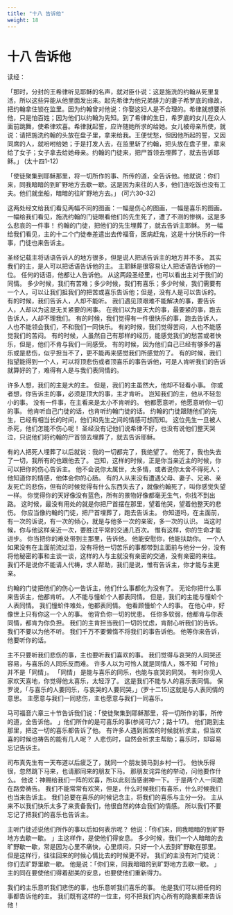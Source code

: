 ```yaml
---
title: "十八 告诉他"
weight: 18
---
```


# 十八 告诉他


读经：

「那时，分封的王希律听见耶稣的名声，就对臣仆说：这是施洗的约翰从死里复活，所以这些异能从他里面发出来。起先希律为他兄弟腓力的妻子希罗底的缘故，把约翰拿住锁在监里。因为约翰曾对他说：你娶这妇人是不合理的。希律就想要杀他，只是怕百姓；因为他们以约翰为先知。到了希律的生日，希罗底的女儿在众人面前跳舞，使希律欢喜。希律就起誓，应许随她所求的给她。女儿被母亲所使，就说：请把施洗约翰的头放在盘子里，拿来给我。王便忧愁，但因他所起的誓，又因同席的人，就吩咐给她；于是打发人去，在监里斩了约翰，把头放在盘子里，拿来给了女子；女子拿去给她母亲。约翰的门徒来，把尸首领去埋葬了，就去告诉耶稣。」
(太十四1-12)

「使徒聚集到耶稣那里，将一切所作的事、所传的道，全告诉他。他就说：你们来，同我暗暗的到旷野地方去歇一歇。这是因为来往的人多，他们连吃饭也没有工夫。他们就坐船，暗暗的往旷野地方去。」
(可六30-32)

这两处经文给我们看见两幅不同的图画：一幅是伤心的图画，一幅是喜乐的图画。
一幅给我们看见，施洗约翰的门徒眼看他们的先生死了，遭了不测的惨祸，这是多么悲哀的一件事！
约翰的门徒，把他们的先生埋葬了，就去告诉主耶稣。
另一幅给我们看见，主的十二个门徒奉差遣出去传福音，医病赶鬼，这是十分快乐的一件事，门徒也来告诉主。

圣经记载主将话语告诉人的地方很多，但是说人把话告诉主的地方并不多。
其实我们的主，是人可以把话语告诉他的主。
主耶稣是很容易让人把话语告诉他的一位。
任何的话语，他都让人告诉他。
从这两段圣经里，也可以看出主对于我们的同情。
多少时候，我们有苦难；多少时候，我们有喜乐；多少时候，我们需要有一个人，可以让我们抯我们的把苦或喜乐告诉他；但是，没有人是可以告诉的。
有的时候，我们告诉人，人却不能听。
我们遇见顶艰难不能解决的事，要告诉人，人却以为这是无关紧要的闲事。
在我们以为是天大的事，最要紧的事，跑去告诉人，人却不理我们。
有的时候，我们觉得有一件很快乐的事，跑去告诉人，人也不能领会我们，不和我们一同快乐。
有的时候，我们觉得苦闷，人也不能感觉我们的苦闷。
有的时候，人虽然自己有那样的经历，能感觉我们的愁苦或者快乐，但是，他们不肯与我们一同感受。
有的时候，因为他们自己已经有够多的喜乐或是悲伤，似乎担当不了，更不能再来感觉我们所感觉的了。
有的时候，我们指望能得到一个人，可以将顶悲伤或者顶喜乐的事告诉他，可是人肯听我们的告诉就算好的了，难得有人是与我们表同情的。

许多人想，我们的主是大的主。
但是，我们的主虽然大，他却不轻看小事。
你或者想，你告诉主的事，必须是顶大的事，主才肯听。
岂知我们的主，他从不轻忽小的事。
没有一件事，在主看来是太小不肯听的。
他都愿意听，他愿意听你一切的事。
他肯听自己门徒的话，也肯听约翰门徒的话。
约翰的门徒跟随他们的先生，已经有相当长的时间，他们和先生之间的情感可想而知。
这位先生一旦被人杀死，他们怎能不伤心呢！
圣经没有记他们说希律不好，也没有说他们整天哭泣，只说他们将约翰的尸首领去埋葬了，就去告诉耶稣。

有的人把死人埋葬了以后就说：我的一切都完了，我绝望了。
他死了，我也失去了一切，我所有的也跟他去了。
岂知，这样的时候，正是你当亲近主的时候，你可以把你的伤心告诉主。
他不会说你太属世，太多情，或者说你太舍不得死人；他知道你的情感，他体会你的心肠。
有的人从来没有遭遇父母、妻子、兄弟、亲友死亡的悲伤，但有的时候觉得有什么东西失去了，就像约翰死了，叫你感觉失望一样。
你觉得你的天好像没有蓝色，所有的景物好像都毫无生气，你找不到出路。
这时候，最没有用处的就是你把尸首摆在那里，望着他哭，望着他整天的悲伤。
你应当像约翰的门徒，把尸首埋葬了，跑去告诉主。
你知道吗，在主面前，有一次的诉说，有一次的倾心，就是与他多一次的亲密，多一次的认识。
当这时候，你与他这样亲近一次，要胜过平常的交通几百次。
惟有这样，你的生命才能进步。
你当把你的难处带到主那里，告诉他。
他能安慰你，他能扶助你。
一个人如果没有在主面前流过泪，没有将他一切苦乐的事都带到主面前与他分一分，没有将他秘密的事和主谈一谈，这样的人与主就没有亲密的交通，没有亲密的来往。
我们不是说你不能请人代祷，求人帮助，我们是说，惟有告诉主，你才能与主更亲。

约翰的门徒把他们的伤心一告诉主，他们什么事都化为没有了。
无论你把什么事来告诉主，他都肯听。
人不能与憧蚧个人都表同情。
但是，我们的主能与憧蚧个人表同情。
我们憧蚧件难处，他都表同情。
他看顾憧蚧个人的事。
在他心中，好像世上只有你这一个人的事。
他背负你一切的忧患。
任你多软弱，他都肯与你表同情，都肯为你负担。
我们的主肯担当我们一切的忧虑，肯耐心听我们的告诉。
我们不要以为他不听。
我们千万不要懒惰不将我们的事告诉他。
他等你来告诉，他要听你的话。

主不只要听我们悲伤的事，主也要听我们喜欢的事。
我们觉得与哀哭的人同哭还容易，与喜乐的人同乐反而难。
许多人以为可怜人就是同情人，殊不知「可怜」并不是「同情」。
「同情」
是能与喜乐的同乐，也能与哀哭的同哭。
有时你见人家欢天喜地，你觉得他太喜乐，太轻浮了。
这是我们不能与人的喜乐表同情。
保罗说，「与喜乐的人要同乐，与哀哭的人要同哭，」(罗十二15)这就是与人表同情的意思。
主愿意与我们一同悲伤，主也愿意与我们一同喜乐。

马可福音六章三十节告诉我们说：「使徒聚集到耶稣那里，将一切所作的事，所传的道，全告诉他。
」他们所作的是可喜乐的事(参阅可六7；路十17)。
他们跑到主那里，把这一切的喜乐都告诉了他。
有许多人遇到困苦的时候就祈求主，但当欢喜的时候也祷告的能有几人呢？
人悲伤时，自然会祈求主帮助；喜乐时，却容易忘记告诉主。

司布真先生有一天布道以后疲乏了，就同一个朋友骑马到乡村一行。
他快乐得很，忽然跳下马来，也请那同来的朋友下马。
那朋友诧异他的举动，问他要作什么。
他说：神赐给我们一阵的欢喜，所以此刻当感谢神一下。
于是两个人一同跪在路旁祷告。
我们不能常常有欢笑，但是，什么时候我们有喜乐，什么时候我们也当来告诉主。
我们总要在喜乐的时候记念主，将我们的喜乐与主分一分。
主从来不以我们快乐太多了来责备我们，他很自然的体会我们的情感。
所以我们不要忘记了把我们的喜乐也告诉主。

主听门徒述说他们所作的事以后如何表示呢？
他说：「你们来，同我暗暗的到旷野地方去歇一歇。
」主这样作，是使他们得安息。
多少时候，我们一个人暗暗的去旷野歇一歇，常是因为心里不痛快，心里烦闷，只好一个人去到旷野歇在那里。
但是这样行，往往回来的时候心情比去的时候更不好。
我们的主没有对门徒说：你们去旷野里歇一歇。
他是说：「你们来，同我暗暗的到旷野地方去歇一歇。
」主的同在要使他们得着甜美的安息，也要使他们重新得力。

我们的主乐意听我们悲伤的事，也乐意听我们喜乐的事。
他是我们可以把任何的事都告诉他的主。
我们既有这样的一位主，何不把我们内心所有的隐衷都来告诉他！
